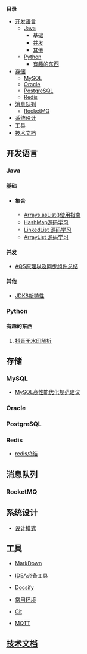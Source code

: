 <!-- START doctoc generated TOC please keep comment here to allow auto update -->
<!-- DON'T EDIT THIS SECTION, INSTEAD RE-RUN doctoc TO UPDATE -->
**目录**

- [开发语言](#%E5%BC%80%E5%8F%91%E8%AF%AD%E8%A8%80)
  - [Java](#java)
    - [基础](#%E5%9F%BA%E7%A1%80)
    - [并发](#%E5%B9%B6%E5%8F%91)
    - [其他](#%E5%85%B6%E4%BB%96)
  - [Python](#python)
    - [有趣的东西](#%E6%9C%89%E8%B6%A3%E7%9A%84%E4%B8%9C%E8%A5%BF)
- [存储](#%E5%AD%98%E5%82%A8)
  - [MySQL](#mysql)
  - [Oracle](#oracle)
  - [PostgreSQL](#postgresql)
  - [Redis](#redis)
- [消息队列](#%E6%B6%88%E6%81%AF%E9%98%9F%E5%88%97)
  - [RocketMQ](#rocketmq)
- [系统设计](#%E7%B3%BB%E7%BB%9F%E8%AE%BE%E8%AE%A1)
- [工具](#%E5%B7%A5%E5%85%B7)
- [技术文档](#%E6%8A%80%E6%9C%AF%E6%96%87%E6%A1%A3)

<!-- END doctoc generated TOC please keep comment here to allow auto update -->

## 开发语言


### Java 

#### 	 基础

- #### 	 	集合

  - [Arrays.asList()使用指南](docs/java/集合/Arrays使用.md)
  - [HashMap源码学习](docs/java/集合/HashMap.md)
  - [LinkedList 源码学习](docs/java/集合/LinkedList.md)
  - [ArrayList 源码学习](docs/java/集合/ArrayList.md)

#### 	 并发
  - [AQS原理以及同步组件总结](docs/java/并发/AQS.md)
  
#### 其他
  - [JDK8新特性](docs/java/JDK8/Java8Tutorial.md)

### Python

#### 	 有趣的东西

1. [抖音无水印解析](docs/python/解析抖音视频.md)

## 存储

### MySQL
  - [MySQL高性能优化规范建议](docs/database/mysql/MySQL高性能优化规范建议.md)

### Oracle

### PostgreSQL

### Redis
  - [redis总结](docs/database/redis/Redis.md)

## 消息队列

### RocketMQ

## 系统设计
  - [设计模式](docs/design/patterns/patterns.md)

## 工具

 - [MarkDown](docs/util/markdown/markdown.md)

 - [IDEA必备工具](docs/util/idea/idea.md)

 - [Docsify](docs/util/docsify/docsify.md)

 - [常用环境](docs/util/environment/environment.md)

 - [Git](docs/versionController/git/git.md)

 - [MQTT](docs/util/mqtt/mqtt.md)

## [技术文档](docs/professional/professional.md)


